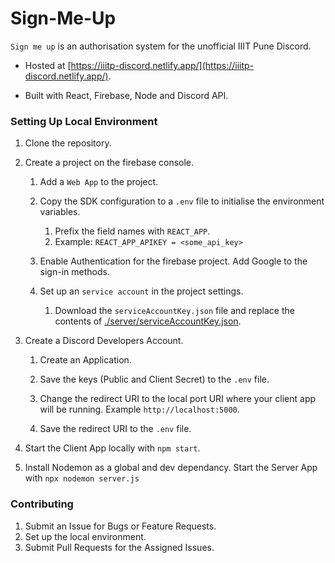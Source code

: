 # Sign-Me-Up

`Sign me up` is an authorisation system for the unofficial IIIT Pune Discord.

- Hosted at [https://iiitp-discord.netlify.app/](https://iiitp-discord.netlify.app/).

- Built with React, Firebase, Node and Discord API.

### Setting Up Local Environment
1. Clone the repository.

2. Create a project on the firebase console.
    1. Add a `Web App` to the project.
    
    2. Copy the SDK configuration to a `.env` file to initialise the environment variables. 
        1. Prefix the field names with `REACT_APP`.
        2. Example: `REACT_APP_APIKEY = <some_api_key>`
        
    3. Enable Authentication for the firebase project. Add Google to the sign-in methods.
    
    4. Set up an `service account` in the project settings. 
        1. Download the `serviceAccountKey.json` file and replace the contents of [./server/serviceAccountKey.json](./server/serviceAccountKey.json).
3. Create a Discord Developers Account.
    1. Create an Application.
    
    2. Save the keys (Public and Client Secret) to the `.env` file.
    
    3. Change the redirect URI to the local port URI where your client app will be running. Example `http://localhost:5000`.
    
    4. Save the redirect URI to the `.env` file.
    
4. Start the Client App locally with `npm start`.

5. Install Nodemon as a global and dev dependancy. Start the Server App with `npx nodemon server.js`

### Contributing

1. Submit an Issue for Bugs or Feature Requests.
2. Set up the local environment.
3. Submit Pull Requests for the Assigned Issues.

